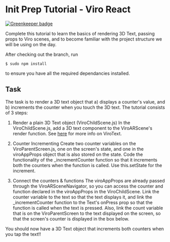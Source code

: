 # Init Prep Tutorial - Viro React

[![Greenkeeper badge](https://badges.greenkeeper.io/pedreviljoen/init-prep-AR-tutorial.svg)](https://greenkeeper.io/)

Complete this tutorial to learn the basics of rendering 3D Text, passing props to Viro scenes, and to become familiar with the project structure we will be using on the day. 

After checking out the branch, run 
```shell
$ sudo npm install
```
to ensure you have all the required dependancies installed. 

## Task
The task is to render a 3D text object that a) displays a counter's value, and b) increments the counter when you touch the 3D text. 
The tutorial consists of 3 steps: 

1) Render a plain 3D Text object (ViroChildScene.js)
In the ViroChildScene.js, add a 3D text component to the ViroARScene's render function. See [here](https://docs.viromedia.com/docs/virotext2) for more info on ViroText.

2) Counter Incrementing
Create two counter variables on the ViroParentScreen.js, one on the screen's state, and one in the viroAppProps object that is also stored on the state. Code the functionality of the _incrementCounter function so that it increments both the counters when the function is called. Use this.setState for the increment. 

3) Connect the counters & functions
The viroAppProps are already passed through the ViroARSceneNavigator, so you can access the counter and function declared in the viroAppProps in the ViroChildScene. Link the counter variable to the text so that the text displays it, and link the _incrementCounter function to the Text's onPress prop so that the function is called when the text is pressed. 
Also, link the count variable that is on the ViroParentScreen to the text displayed on the screen, so that the screen's counter is displayed in the box below. 

You should now have a 3D Text object that increments both counters when you tap the text!!


